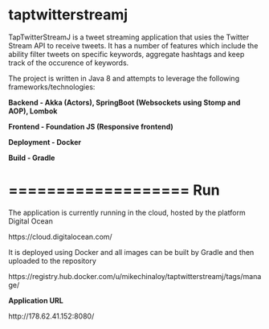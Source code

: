 # taptwitterstreamj

TapTwitterStreamJ is a tweet streaming application that usies the Twitter Stream API to receive tweets. It has a number of features which include the ability filter tweets on specific keywords, aggregate hashtags and keep track of the occurence of keywords.

The project is written in Java 8 and attempts to leverage the following frameworks/technologies:
<p>
<b>Backend - Akka (Actors), SpringBoot (Websockets using Stomp and AOP), Lombok</b>
</p>
<p>
<b>Frontend - Foundation JS (Responsive frontend)</b>
</p>
<p>
<b>Deployment - Docker</b>
</p>
<p>
<b>Build - Gradle</b>
</p>

===================
Run
===================

<p>
The application is currently running in the cloud, hosted by the platform Digital Ocean
</p>
<p>
https://cloud.digitalocean.com/
</p>
<p>
It is deployed using Docker and all images can be built by Gradle and then uploaded to the repository
</p>
<p>
https://registry.hub.docker.com/u/mikechinaloy/taptwitterstreamj/tags/manage/
</p>
<p>
<b>Application URL</b>
</p>
<p>
http://178.62.41.152:8080/
</p>
